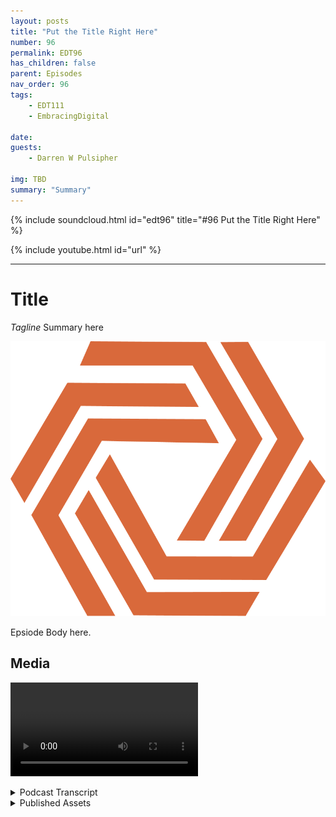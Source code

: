 ```yaml
---
layout: posts
title: "Put the Title Right Here"
number: 96
permalink: EDT96
has_children: false
parent: Episodes
nav_order: 96
tags:
    - EDT111
    - EmbracingDigital

date: 
guests:
    - Darren W Pulsipher

img: TBD
summary: "Summary"
---
```


{% include soundcloud.html id="edt96" title="#96 Put the Title Right Here" %}

{% include youtube.html id="url" %}

---

# Title

*Tagline*
Summary here

![episode image](./thumbnail.png)

Epsiode Body here.

## Media

<video src='url'></video>

<details>
<summary> Podcast Transcript </summary>

<p>﻿1</p>
<p>Hello, this</p>
<p>is Darren Pulsipher, chief solution</p>
<p>architect of public sector at Intel.</p>
<p>And welcome to Embracing</p>
<p>Digital Transformation,</p>
<p>where we investigate effective change,</p>
<p>leveraging people, process</p>
<p>and technology.</p>
<p>Chris and Erin, welcome to the show.</p>
<p>Thanks, Darren.</p>
<p>We're excited to be here.</p>
<p>Hey, Erin, let's start with you first.</p>
<p>Tell my audience a little bit about</p>
<p>your background and why you're at Verge.io.</p>
<p>Yeah, so I've been in it for for 20</p>
<p>plus years.</p>
<p>I'm a pre-sales system</p>
<p>engineer here at Verge.io.</p>
<p>So that means when we go and engage</p>
<p>with customers, I'm one of the guys</p>
<p>who talks to customers about the technical</p>
<p>features and value of Bird's eye view</p>
<p>and helps them define the requirements</p>
<p>and how we can help them out.</p>
<p>So you're the you're</p>
<p>the point of the spear.</p>
<p>You're right at the beginning.</p>
<p>You're out there gathering, use cases,</p>
<p>finding out the pains that all the</p>
<p>professionals are having, right?</p>
<p>Yes, absolutely.</p>
<p>Part of the the tip, if you will.</p>
<p>That's great.</p>
<p>And Chris, a little bit about yourself</p>
<p>and your background and what your role is.</p>
<p>It varies.</p>
<p>So I had sales at AdWords</p>
<p>and that means hiring</p>
<p>teams like like Aaron</p>
<p>and his sales counterpart's</p>
<p>been in been doing tech</p>
<p>software companies for 25 years now and</p>
<p>we have a</p>
<p>we have a maniacal focus</p>
<p>on our customer satisfaction</p>
<p>and making them successful</p>
<p>with our software.</p>
<p>All right.</p>
<p>This is great.</p>
<p>Now, I've already for those of you</p>
<p>that are just tuning in to this episode,</p>
<p>go look at a previous episode</p>
<p>with your one of your founders, Greg,</p>
<p>who talked about we talked about</p>
<p>the rebirth of private cloud today.</p>
<p>We actually want to talk about</p>
<p>the use cases of virtual data centers</p>
<p>because there was something</p>
<p>that was really cool.</p>
<p>The Greg talked about was I'm no longer</p>
<p>just virtualizing machines,</p>
<p>I'm virtualizing data centers.</p>
<p>And I thought, man, that's super cool.</p>
<p>There's a whole bunch of use cases</p>
<p>I'm sure we can come up with.</p>
<p>And Aaron, since you talk to customers</p>
<p>every day, let's start with I mean, what</p>
<p>what does that unleash for customers</p>
<p>when they start thinking about,</p>
<p>oh, it's not VMs, it's</p>
<p>the disease,</p>
<p>I guess I virtual data centers now, right?</p>
<p>Yeah, it's a little different</p>
<p>than virtual data centers.</p>
<p>This is part of the terminology goes.</p>
<p>But basically what Verge.io has included</p>
<p>and built into it is multi tenancy</p>
<p>in those tenants stand standalone</p>
<p>as nested tenants</p>
<p>where you can provide all the resources</p>
<p>that you require inside of a data center</p>
<p>from CPU to memory</p>
<p>to storage to networking</p>
<p>and have it totally isolated, but build</p>
<p>those at the same time on demand, right?</p>
<p>So just like you go in</p>
<p>and you build a VM on demand,</p>
<p>you might have a template for that VM.</p>
<p>You can now do the same thing</p>
<p>with a tenant where it's encapsulates</p>
<p>everything that's included</p>
<p>in the virtual data center,</p>
<p>all those resources</p>
<p>that we just talked about.</p>
<p>But you can build those right on demand</p>
<p>and those can be a script</p>
<p>that you can build through</p>
<p>which we call our recipe engine,</p>
<p>where some of that's already predefined,</p>
<p>you can build it from scratch,</p>
<p>where you just, you know,</p>
<p>give it a name, give the resources,</p>
<p>everything that needs in.</p>
<p>Or you can take one of those tenants</p>
<p>and you can now clone those tenants.</p>
<p>So if you have a project where someone's</p>
<p>working on one of those tenants</p>
<p>or you have a customer</p>
<p>that's working in one of those tenants,</p>
<p>and you need to kind of copy paste</p>
<p>that same type of environment, it's very</p>
<p>easy to do.</p>
<p>Okay, so I can take</p>
<p>basically you just describe the snapshot,</p>
<p>I can take a snapshot of not just VMs, but</p>
<p>security profiles, network</p>
<p>storage memory and everything is</p>
<p>what you're talking about, not just what</p>
<p>we've seen traditionally, right?</p>
<p>Yeah, exactly.</p>
<p>Yeah.</p>
<p>So, for example,</p>
<p>if you have a test dust environment,</p>
<p>test environment,</p>
<p>and you're running workloads on there</p>
<p>and then all of a sudden</p>
<p>you want to move them into a production</p>
<p>in environment or AQR environment,</p>
<p>it's very easy to take that whole stack</p>
<p>could be an application stack.</p>
<p>It could be multiple application</p>
<p>stacks inside of a, you know, a network</p>
<p>framework.</p>
<p>And then just take that,</p>
<p>do a clone of that.</p>
<p>And now you have number</p>
<p>two running over here on the other side.</p>
<p>Okay.</p>
<p>Is there a limitation to how large</p>
<p>these snapshots go and you call them</p>
<p>tenants, not data centers?</p>
<p>Right. Well, we like to.</p>
<p>Get your term. Perspective.</p>
<p>We call it virtual data centers.</p>
<p>But really, what they are,</p>
<p>because we are a multi-tenant platform,</p>
<p>they are sub tenants of our.</p>
<p>So they can run multiple test. All right.</p>
<p>So let's just call them virtual</p>
<p>data centers because marketing, right.</p>
<p>Yeah, I gotcha there. I get that.</p>
<p>So how how big and complex</p>
<p>can these virtual data centers be</p>
<p>or is it like a limitation?</p>
<p>How many applications of this</p>
<p>could be massive and huge?</p>
<p>Yeah, they can be. They can be massive.</p>
<p>I think our largest customer today runs</p>
<p>over 60 plus nodes in their environment.</p>
<p>They have multiple tenants</p>
<p>that they run in their environment.</p>
<p>Really, the tenant,</p>
<p>the only restrictions around a tenant</p>
<p>or a virtual data center is what is the</p>
<p>what's defined or what's built in the back</p>
<p>end cluster, the virtual cluster.</p>
<p>So if I have a virtual</p>
<p>IO cluster, for example,</p>
<p>and I have four terabytes of memory</p>
<p>and I have 100 terabytes of storage</p>
<p>and I have, you know, 64 cores in my CPU,</p>
<p>I could assign all those resources</p>
<p>to that tenant by one or two</p>
<p>and or I could split in half, split</p>
<p>in thirds, however you want to split it up</p>
<p>and build them that way as well.</p>
<p>All right. So all right.</p>
<p>This is this is really interesting.</p>
<p>Let's see.</p>
<p>I have no tenants.</p>
<p>Ah, well, all right. No, no, no.</p>
<p>I think. I think this is interesting.</p>
<p>I can have maybe 128 nodes,</p>
<p>and I'm going to say I'm allocating</p>
<p>development,</p>
<p>Those would be different tenants. Yes.</p>
<p>Absolutely. Yep.</p>
<p>Right.</p>
<p>So I can snapshot between them</p>
<p>and then move into production.</p>
<p>Yeah.</p>
<p>I can even have multiple production</p>
<p>environments, red or blue.</p>
<p>Green updates in this case.</p>
<p>Yeah, you could</p>
<p>you could figure out a way either</p>
<p>with automation, with a recipe engine</p>
<p>and or if you're just switching between,</p>
<p>like you said, blue, green,</p>
<p>maybe my production, you know,</p>
<p>first quarter as my blue, then my green</p>
<p>and then my blue, etc.</p>
<p>flip back and forth.</p>
<p>Oh boy.</p>
<p>My, my head's starting to spin</p>
<p>just a little bit</p>
<p>on all the things I can do with this.</p>
<p>This could be pretty substantial.</p>
<p>Let's talk let's talk real quick about</p>
<p>some of the use</p>
<p>cases where you see people</p>
<p>using this ability.</p>
<p>What in</p>
<p>what areas</p>
<p>have you seen the most traction for this?</p>
<p>So for our multi tenancy,</p>
<p>we have a lot of our customer</p>
<p>base is MSPs.</p>
<p>So they'll actually use the multi</p>
<p>tenancy piece for their end user customers</p>
<p>and with that they can dedicate zero</p>
<p>trust secure environments</p>
<p>for those customers.</p>
<p>We can do things like BGP</p>
<p>routing to where those customers can use</p>
<p>our own public</p>
<p>IP addresses into those tenants.</p>
<p>And then we do oath authentication</p>
<p>to connect to their environments.</p>
<p>So at that point,</p>
<p>a customer can have their own</p>
<p>cloud environment</p>
<p>totally built out</p>
<p>with one of these virtual data centers</p>
<p>or slash tenant and log in</p>
<p>and they can, based on the resources</p>
<p>that the cluster owner</p>
<p>gave to them, the CPU, the memory,</p>
<p>the storage they can, provisioned</p>
<p>workloads, virtual workloads as needed.</p>
<p>Okay.</p>
<p>So you're your primary target right now</p>
<p>is your mid-tier cloud service provider</p>
<p>more right where I get that</p>
<p>what about what about</p>
<p>just your normal everyday i.t department?</p>
<p>Is there use case for them</p>
<p>or is this really geared just towards</p>
<p>those those mid-tier cloud service</p>
<p>providers?</p>
<p>No, there's great use cases</p>
<p>for the enterprise type I.T customers</p>
<p>where if you have test environments,</p>
<p>where you have environments</p>
<p>where you want to do like blue, green,</p>
<p>where you may have different environments</p>
<p>that have different security compliance</p>
<p>requirements.</p>
<p>Right?</p>
<p>Maybe it's a SOX requirement,</p>
<p>maybe it's a missed requirement, maybe</p>
<p>it's a HIPA or a C you a requirement.</p>
<p>We have some some higher education,</p>
<p>very large education, universities</p>
<p>that use us to create multiple tenants</p>
<p>because, one,</p>
<p>they may have their regulatory policies</p>
<p>that they have to fit under,</p>
<p>but then they want to do different types</p>
<p>of testing and to be able to do that,</p>
<p>they have to spin up basically the tenant</p>
<p>for the virtual data center</p>
<p>where they can get around those policies</p>
<p>but still have it secured</p>
<p>and in effect, you know, air gapped away</p>
<p>from the rest of their environment</p>
<p>like a sandbox,</p>
<p>if you will, or a cyber range.</p>
<p>So that's a very good use case there.</p>
<p>Another good use case, you know,</p>
<p>we can start with a minimum of two node</p>
<p>cluster and then, you know, go out as far</p>
<p>as you need to go out to build that out.</p>
<p>So depending on it may be an edge</p>
<p>use case or a robot remote office use case</p>
<p>where you need something on prem,</p>
<p>but then you want to take that</p>
<p>on prem workload</p>
<p>and you want to build to replicate that</p>
<p>data or replicate those VMs or tenants</p>
<p>to another site for data protection</p>
<p>and, you know, DRM backup and recovery.</p>
<p>Because oh,</p>
<p>boy, you just covered a whole</p>
<p>gamut of things.</p>
<p>Chris, you want to step in here and help</p>
<p>help out with, you know, use cases,</p>
<p>more areas that you think we can use us.</p>
<p>Yeah, sure.</p>
<p>So as Aaron said, we've got several</p>
<p>large EDA</p>
<p>use that are doing compliant research</p>
<p>and what we've enabled them</p>
<p>is they certify their their cluster</p>
<p>a single time.</p>
<p>We have a recipe engine or a template</p>
<p>engine that will create the same instance</p>
<p>with, you know, depending on on resources</p>
<p>like compute and storage and ram.</p>
<p>How much, how much of that they need.</p>
<p>They can they can deliver</p>
<p>a compliant research environment</p>
<p>to one of their research organizations</p>
<p>or researchers</p>
<p>in under an hour.</p>
<p>Okay. So let's delve into this.</p>
<p>One's really interesting to me</p>
<p>because there is a big uptick in</p>
<p>cyber</p>
<p>threats and and regulations</p>
<p>around all this.</p>
<p>Right.</p>
<p>So it's really hard</p>
<p>sometimes to get your environment</p>
<p>into a state that is compliant.</p>
<p>So what you're saying here is</p>
<p>I can build that environment once,</p>
<p>right.</p>
<p>With all the controls</p>
<p>and then just turn on those environments.</p>
<p>And then researchers can now research</p>
<p>in that environment without any concerns</p>
<p>of setting it up appropriately.</p>
<p>It's already. Done.</p>
<p>And and then legacy and legacy</p>
<p>environments.</p>
<p>The researchers</p>
<p>were doing a lot of their own work,</p>
<p>and it could take months to get, you know,</p>
<p>HIPA compliance and run through the EDI</p>
<p>this particular E to use</p>
<p>compliance process.</p>
<p>So we've we've,</p>
<p>you know, prospectively months</p>
<p>off off of,</p>
<p>you know, the beginning of the research.</p>
<p>This this is really this</p>
<p>because I'm in the middle of this</p>
<p>right now with a lot of customers</p>
<p>where we've got to get the patches</p>
<p>put up onto our OSes</p>
<p>or our VMs that are running,</p>
<p>you know, things.</p>
<p>But no one talks about updating</p>
<p>the datacenter with all the policies.</p>
<p>And if you look at the NYSC standards,</p>
<p>patching is is one of like 15 sections,</p>
<p>right?</p>
<p>So what was this? I could</p>
<p>I could patch a a virtual data center.</p>
<p>Correct.</p>
<p>With the things that it's needed</p>
<p>by bye bye bye.</p>
<p>Doing snapshots, is that a.</p>
<p>Snapshot or a clone?</p>
<p>But realistically, what you're doing is</p>
<p>you are copying that virtual data center</p>
<p>and you can take that data center,</p>
<p>update it with those type of regulations</p>
<p>you may have, or with our recipe engine,</p>
<p>you may have virtual data centers</p>
<p>that have different requirements or</p>
<p>regulations that are already set in there.</p>
<p>Right.</p>
<p>You might have different firewall rules.</p>
<p>You might have different network settings.</p>
<p>How to the trust and security set up.</p>
<p>And then it's very easy, just like you</p>
<p>said, snapshot or copy those off</p>
<p>to where, you know, we can do that</p>
<p>within minutes or hours versus</p>
<p>if you go into a traditional environment.</p>
<p>If, for example,</p>
<p>I'm building a virtualized cluster,</p>
<p>I have to build everything from the ground</p>
<p>up, bare metal networking, etc..</p>
<p>But once you put that virtual data center</p>
<p>on that, that multi-tenant, see,</p>
<p>it's very easy to copy create. Gotcha.</p>
<p>All right. So let's talk about updating,</p>
<p>though.</p>
<p>Let's say I have a recipe that's there</p>
<p>and and new HIPA regulations come out.</p>
<p>So I've got to make changes.</p>
<p>I've already deployed this</p>
<p>in several places.</p>
<p>So you guys have a mechanism</p>
<p>where I just update the recipe</p>
<p>and then I can go apply that recipe on</p>
<p>to currently running systems.</p>
<p>How would I do that?</p>
<p>Because</p>
<p>I, I, I don't I have applications running</p>
<p>in those that I've added on.</p>
<p>So how do I update an environment</p>
<p>like that then.</p>
<p>Does that?</p>
<p>Yes. So we don't necessarily</p>
<p>have an automation engine</p>
<p>or a recipe engine for your application</p>
<p>level or inside your VM workloads.</p>
<p>Typically that would be done with things</p>
<p>like infrastructure as a code or config</p>
<p>management like Ansible or TerraForm,</p>
<p>those types of tools, maybe puppet chef</p>
<p>or PowerShell Python</p>
<p>scripting tools, programing tools.</p>
<p>But for the environment, for our</p>
<p>our our tenant or virtual data center,</p>
<p>you could go back in with that recipe</p>
<p>and update that tenant with that recipe.</p>
<p>So maybe I need to change</p>
<p>some firewallrules maybe</p>
<p>I need to do some configuration settings</p>
<p>on the way my resources are mapped out to</p>
<p>my workloads.</p>
<p>Are mapped out. Right.</p>
<p>Okay.</p>
<p>Can I take a running VM?</p>
<p>Well, this is Darren's crazy thoughts.</p>
<p>I mean, these are crazy</p>
<p>where I've got a running environment,</p>
<p>everything's running.</p>
<p>I got my applications all running.</p>
<p>I have new hyper requirements</p>
<p>that came out.</p>
<p>Okay, gotcha.</p>
<p>I got I create a new environment.</p>
<p>Can I then take the VMs running in one</p>
<p>and migrate them over on</p>
<p>to the onto the new infrastructure?</p>
<p>You can.</p>
<p>And so what we do is we allow you to set</p>
<p>up the networking to be able to do that.</p>
<p>So you can take those VMs,</p>
<p>you can either snapshot them</p>
<p>or you can migrate them over</p>
<p>to that other tenant.</p>
<p>You will.</p>
<p>Okay, so there's a path</p>
<p>there's a path to upgrading</p>
<p>without having to reconstruct</p>
<p>because as you said before,</p>
<p>you guys don't handle the application</p>
<p>stacks per se.</p>
<p>But I can take a running environment,</p>
<p>the VMs in a running environment</p>
<p>and move them over</p>
<p>on onto a new</p>
<p>a new environment</p>
<p>that has the new compliance on it.</p>
<p>That's right. That would be okay.</p>
<p>Or you can even you could do it</p>
<p>even to a sense where you take that</p>
<p>that environment,</p>
<p>you do a clone of it, you test it</p>
<p>because you always want to test anything</p>
<p>before you upgraded or move it.</p>
<p>Right, of course.</p>
<p>And then do your adjustments</p>
<p>and then once it's</p>
<p>set and good clone it again or just,</p>
<p>you know, change over to that and.</p>
<p>Going to move it over. Yeah.</p>
<p>Yeah.</p>
<p>I'm glad you brought up test</p>
<p>because I used to be a CIO.</p>
<p>I've made some mistakes as a CIO.</p>
<p>I used to be a developer.</p>
<p>I've made some mistakes as a developer.</p>
<p>One of the biggest mistakes</p>
<p>is I think it's good enough.</p>
<p>I made that one small change.</p>
<p>It shouldn't really matter if I test it</p>
<p>and you push it into production,</p>
<p>everything falls apart.</p>
<p>So with that, with your guys's technology,</p>
<p>there's no excuses, really.</p>
<p>You got rid of my excuse.</p>
<p>Well, the other cool</p>
<p>thing about our technology, too, is we do</p>
<p>we have snapshots</p>
<p>built into the environment.</p>
<p>And the nice thing about our snapshots is</p>
<p>you can do VM level snapshots, you can do</p>
<p>virtual data center level snapshots</p>
<p>and you can do cluster level snapshots.</p>
<p>So you can have a snapshot</p>
<p>that protects you</p>
<p>from from those types of bugs</p>
<p>or stupid human tricks, if you will.</p>
<p>And I coined that phrase</p>
<p>from someone else, another CIO or CTO</p>
<p>that I had talked to in the past.</p>
<p>But, you know, you apply that update.</p>
<p>And if something does</p>
<p>go wrong with that update</p>
<p>and it's not something that you can easily</p>
<p>take out of the application, right?</p>
<p>The OS level</p>
<p>now you can easily rollback to a snapshot</p>
<p>before you apply that update.</p>
<p>And again, at that level,</p>
<p>a tenant level and the cluster level.</p>
<p>All right. Very, very cool. All right.</p>
<p>We cover like the update use case.</p>
<p>Let's talk about security.</p>
<p>Chris, will you lay tile?</p>
<p>Tell us a little bit about security.</p>
<p>How what use cases?</p>
<p>I can I can use this technology</p>
<p>in helping with security.</p>
<p>Yeah.</p>
<p>So it's very similar to the test dev</p>
<p>type of a type of a use case where,</p>
<p>you know, we deploy on x86 hardware.</p>
<p>Every, every test engineer or dev engineer</p>
<p>can can have their own environment</p>
<p>to do whatever they want with.</p>
<p>And when they're done, they blow it away.</p>
<p>And, you know, they've got</p>
<p>the original golden image back.</p>
<p>We have a very large</p>
<p>one of the largest quant firms</p>
<p>in in Europe that's a customer</p>
<p>and it's a security type use case.</p>
<p>So what they're doing is they're taking</p>
<p>a picture of their entire environment</p>
<p>and then they're running red</p>
<p>team, blue team drills against that.</p>
<p>It's a it's about an eight person</p>
<p>organization</p>
<p>and same thing, looking for security</p>
<p>vulnerabilities, checking patches,</p>
<p>that kind of thing.</p>
<p>Oh, so that's an interesting case.</p>
<p>I can take my production</p>
<p>system, environment, everything,</p>
<p>snapshot it and then release</p>
<p>my red team at it and say.</p>
<p>Break it.</p>
<p>Break it, you know, hack in</p>
<p>or my blue team sitting there going,</p>
<p>trying to defend it the whole time</p>
<p>without affecting production.</p>
<p>But I have a copy of the production</p>
<p>environment.</p>
<p>Yes, exactly.</p>
<p>That's pretty darn slick.</p>
<p>I like that use case.</p>
<p>Any other use cases around security.</p>
<p>That's that's</p>
<p>the one that we've actually tested out</p>
<p>and proved you know in the market</p>
<p>and it is akin to the</p>
<p>the test use case as well.</p>
<p>So that makes sense.</p>
<p>I my brain went to honeypots.</p>
<p>Yes. I you know,</p>
<p>I detect</p>
<p>I detect someone and I put I'd put them</p>
<p>in that pretend production environment</p>
<p>they don't even know.</p>
<p>Stay tuned on that one, Darren.</p>
<p>We've we are we agree with you.</p>
<p>We'll just leave it there.</p>
<p>We'll just we're not going to talk anymore</p>
<p>about that.</p>
<p>Well, no, Darren,</p>
<p>you hit it right on the head, too.</p>
<p>I mean, essentially, once you virtualize</p>
<p>the data center, you can pretty much apply</p>
<p>any type of use case to it, right?</p>
<p>Honeypot, cyber range, sandbox,</p>
<p>you know, arrogant environment.</p>
<p>It's,</p>
<p>you know, the whatever you want to do too.</p>
<p>It's very flexible.</p>
<p>Yeah, no, I'm in.</p>
<p>Well, sometimes we need to spell it out</p>
<p>because I don't think people</p>
<p>realize the flexibility that this gives.</p>
<p>This is</p>
<p>pretty cool.</p>
<p>All right, let's.</p>
<p>All right.</p>
<p>So we talked configuration, we talked</p>
<p>upgrades, security.</p>
<p>What's another major use case category?</p>
<p>Erin, what do you think?</p>
<p>Well.</p>
<p>So let's see here.</p>
<p>Let me just some of our use cases. So,</p>
<p>you know, we do partner with a company</p>
<p>for media support.</p>
<p>You can run BD in our environment.</p>
<p>The nice thing about that is</p>
<p>we can control the resources, the CPU,</p>
<p>the memory.</p>
<p>We also support</p>
<p>GPU, passthrough and virtual GPUs.</p>
<p>Today we support that with NVIDIA</p>
<p>for the virtual CPU</p>
<p>and GPU pass through and then for physical</p>
<p>just playing physical GPU.</p>
<p>Also, we also support</p>
<p>some other ones on there,</p>
<p>but for the most part,</p>
<p>that's a big use case for some customers,</p>
<p>especially if they're want to do things</p>
<p>like engineering, oil type,</p>
<p>you know, workloads, oil or oil and gas,</p>
<p>I should say.</p>
<p>But anything basically that requires</p>
<p>any type of GPU resource around that.</p>
<p>And then of course the vehicles as well.</p>
<p>Yeah, I really like</p>
<p>because normally when we think about it,</p>
<p>when we think about VDI,</p>
<p>we think, Oh, I have a virtual desktop.</p>
<p>That's what it is.</p>
<p>But for complex systems</p>
<p>like what I deal with, I'm programing.</p>
<p>For example, I have more than one VM,</p>
<p>I have a virtual desktop</p>
<p>and a bunch of VMs that I want to to use.</p>
<p>So this would be very cool for me where</p>
<p>I can have like a group of VMs that I'm</p>
<p>Snapchatting and doing my development on</p>
<p>and I can access them remotely.</p>
<p>And, and that that VDI session</p>
<p>can be bundled together</p>
<p>with my VMs into one virtual data center</p>
<p>for me or one virtual tenant for me.</p>
<p>Yeah, absolutely.</p>
<p>Pretty,</p>
<p>that's pretty cool that that unlocks</p>
<p>a lot of new programing use cases for me</p>
<p>as is what I see.</p>
<p>Yeah.</p>
<p>The the the virtual GPU also Darren</p>
<p>really,</p>
<p>really makes the economics favorable.</p>
<p>So, you know, that's not inexpensive</p>
<p>technology and a 1 to 1</p>
<p>can can get expensive.</p>
<p>So the ability to share</p>
<p>that out among several users</p>
<p>really really</p>
<p>really</p>
<p>delivers a favorable economic model.</p>
<p>My brain</p>
<p>also went to what I call micro cloud</p>
<p>because I know your guys's stuff</p>
<p>has a very small footprint.</p>
<p>I can run it on on very small machines.</p>
<p>And we're starting</p>
<p>to see more emergence of the edge.</p>
<p>And when people think edge,</p>
<p>they're thinking</p>
<p>smartwatches,</p>
<p>smartphones, sensors, cameras.</p>
<p>We're also seeing edge devices</p>
<p>that have three or four nodes.</p>
<p>And so I can really see your guys's</p>
<p>technology being used as a distribution</p>
<p>channel where I'm distributing</p>
<p>on to these micro data</p>
<p>centers, I'm distributing software stacks,</p>
<p>I'm distributing a full virtualized</p>
<p>data center tenant out there</p>
<p>that's self-contained,</p>
<p>managed, can, can run without issues.</p>
<p>Is that something</p>
<p>you guys have started to see yet or not?</p>
<p>Yeah, absolutely.</p>
<p>Yeah. I would say it's a use case</p>
<p>that we're going after.</p>
<p>It's actually a perfect fit for us.</p>
<p>If you look at an edge use case,</p>
<p>one example</p>
<p>that's common is a point of sale</p>
<p>use case, right?</p>
<p>Where I'm a retail customer</p>
<p>and I have 50 stores, 100 stores, and now</p>
<p>I need to have two or three applications</p>
<p>or VMs that are in that store.</p>
<p>And just like you said, we are our minimum</p>
<p>requirements are very small footprint.</p>
<p>We like to see at least two servers</p>
<p>for high availability.</p>
<p>But once you have that, you put that</p>
<p>in that edge use case data center</p>
<p>and you can build those VMs.</p>
<p>And then again with our snapshot</p>
<p>and replication</p>
<p>features,</p>
<p>you can take those configurations</p>
<p>and then just copy paste across</p>
<p>all those different environments.</p>
<p>Yeah, I see.</p>
<p>That's pretty cool because now,</p>
<p>now you're talking updates, right?</p>
<p>Yeah, I have 100</p>
<p>I have 100 stores out there.</p>
<p>I all want them to</p>
<p>have the latest and greatest</p>
<p>configurations, not</p>
<p>just OS patches, but also firewall rules.</p>
<p>The whole thing.</p>
<p>I can just peanut butter</p>
<p>that thing across.</p>
<p>Yeah, absolutely.</p>
<p>Now that's that's that's pretty slick.</p>
<p>And if you if you start to double</p>
<p>click on on the the edge use case.</p>
<p>And to your point, Darren, it's you know,</p>
<p>it means a lot of things.</p>
<p>It can be a smart refrigerator</p>
<p>or a gas meter.</p>
<p>It can be. Yeah, yeah, yeah. Cool.</p>
<p>We're looking hard right now</p>
<p>and speaking with people</p>
<p>in any eight hour space</p>
<p>because those cars generate so much data.</p>
<p>A lot of the vendors are testing them</p>
<p>in remote sites and they're</p>
<p>they're literally shipping</p>
<p>hard drives around.</p>
<p>I've been in that space.</p>
<p>Yeah, it's a nightmare.</p>
<p>And 80, 85% of that data ends up getting</p>
<p>thrown away once the processing is done.</p>
<p>So think about the ability now to be able</p>
<p>to process that on a remote site, fully</p>
<p>redundant with with the compelling cost</p>
<p>associated with it.</p>
<p>And then you can</p>
<p>then you can transport the data,</p>
<p>you know, via</p>
<p>a wide area versus a disk and a truck.</p>
<p>No, no, I really like that a lot.</p>
<p>And well, I'm actually Funyons.</p>
<p>They're not</p>
<p>they're not removing any of that data</p>
<p>they're collecting because they're afraid.</p>
<p>Oh, yeah, yeah.</p>
<p>Because I'm still training these cars.</p>
<p>There might be some data in there</p>
<p>so they don't get rid of anything.</p>
<p>They gather all the data,</p>
<p>but they ship that the,</p>
<p>you know, for the for the model data,</p>
<p>they'll ship that back overall.</p>
<p>Yeah. Yeah. That's versus a FedEx truck.</p>
<p>Well well and that's exactly</p>
<p>what they're using is FedEx trucks</p>
<p>full of drives</p>
<p>you know petabytes of storage,</p>
<p>being trans</p>
<p>transported via FedEx to the data center.</p>
<p>I've seen it myself. So I know.</p>
<p>I know so very, very cool.</p>
<p>Very cool.</p>
<p>Technology unleashing new ways</p>
<p>of thinking about things.</p>
<p>Very cool stuff, guys.</p>
<p>Any last words for our</p>
<p>our audience out there?</p>
<p>Chris Couple a couple things</p>
<p>we've mentioned the lightweight</p>
<p>hardware footprint a couple of times.</p>
<p>We can take two x86 based servers</p>
<p>and a crossover cable or a dumb layer</p>
<p>two switch and give it full</p>
<p>routing capability for redundancy. And</p>
<p>as many virtual data centers or tenancies</p>
<p>as you have resources to deliver.</p>
<p>We also</p>
<p>have to have a pretty robust</p>
<p>channel program as well</p>
<p>that that people should, should be,</p>
<p>should know about and be interested in.</p>
<p>Great.</p>
<p>All right, Aaron,</p>
<p>what about you, the boss, everything?</p>
<p>Yeah, I think Chris covered it</p>
<p>for the most part.</p>
<p>It is a great technology.</p>
<p>At the very beginning of the call,</p>
<p>you asked why, you know, why Verge.io</p>
<p>and one of the reasons coming over here</p>
<p>is when I saw the technology,</p>
<p>it looked like a disruptor to me.</p>
<p>And it's very solid.</p>
<p>We have a you know, our core team of</p>
<p>developers has been here the whole time.</p>
<p>So that means a lot to me.</p>
<p>It's coming in to a new company</p>
<p>because when when you need new features</p>
<p>or you have questions</p>
<p>about the technology,</p>
<p>we have the people there</p>
<p>to back it up and support it.</p>
<p>So it's really good.</p>
<p>Cool stuff.</p>
<p>Hey, guys, thank you very much.</p>
<p>Anyone can find out more information</p>
<p>about Verge.io.</p>
<p>Oh, there you go. Yeah.</p>
<p>All right. Hey, thanks a lot, guys.</p>
<p>Thank you. Thanks very</p>
<p>thank you for listening to Embracing</p>
<p>Digital Transformation today.</p>
<p>If you enjoyed our podcast,</p>
<p>give it five stars on your favorite</p>
<p>podcasting site or YouTube channel.</p>
<p>You can find out more information</p>
<p>about embracing digital transformation</p>
<p>and embracingdigital.org until next</p>
<p>time, go out and do something wonderful.</p>

</details>

<details>
<summary> Published Assets </summary>


</details>
